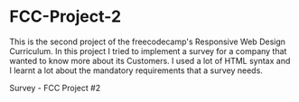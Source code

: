 # FCC-Project-2

This is the second project of the freecodecamp's Responsive Web Design Curriculum.
In this project I tried to implement a survey for a company that wanted to know more about its Customers.
I used a lot of HTML syntax and I learnt a lot about the mandatory requirements that a survey needs.

Survey - FCC Project #2
